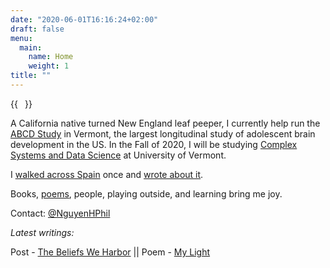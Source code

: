 ```yaml
---
date: "2020-06-01T16:16:24+02:00"
draft: false
menu:
  main:
    name: Home
    weight: 1
title: ""
---
```


{{<image float="right" width="11em" frame="true" caption="" src="photos/phil-reading.jpeg" >}}

A California native turned New England leaf peeper, I currently help run the [ABCD Study](https://abcdstudy.org) in Vermont, the largest longitudinal study of adolescent brain development in the US. In the Fall of 2020, I will be studying [Complex Systems and Data Science](https://vermontcomplexsystems.org/) at University of Vermont.

I [walked across Spain](/tags/camino-de-santiago) once and [wrote about it](/tags/camino-de-santiago).

Books, [poems](/poems/), people, playing outside, and learning bring me joy.

Contact: [@NguyenHPhil](https://twitter.com/NguyenHPhil)

_Latest writings:_

Post - [The Beliefs We Harbor](/blog/2020/07/the-beliefs-we-harbor/) || Poem - [My Light](poems/forever-light/)
